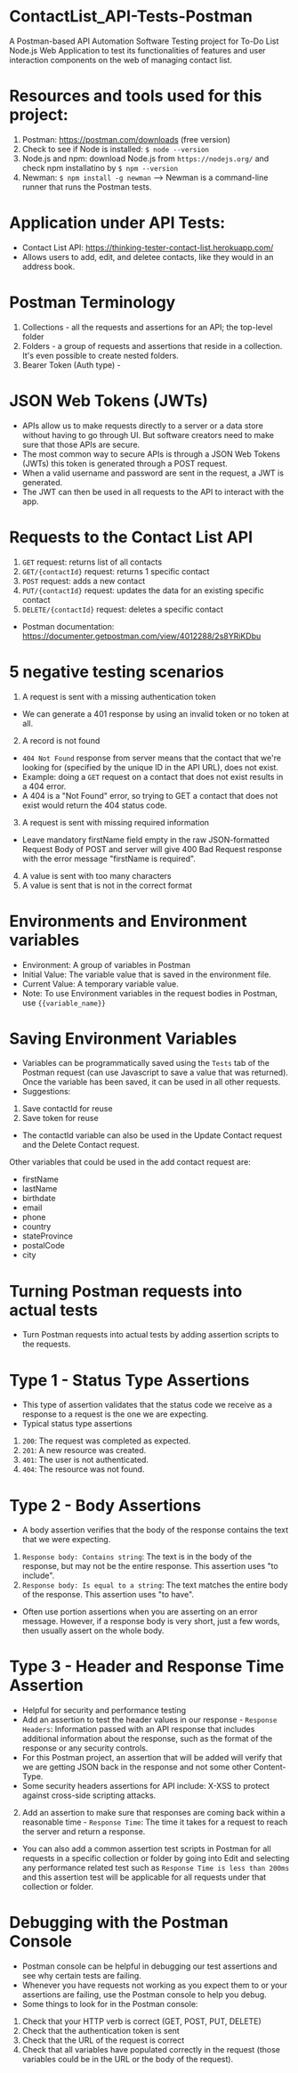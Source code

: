 # ContactList_API-Tests-Postman

A Postman-based API Automation Software Testing project for To-Do List Node.js Web Application to test its functionalities of features and user interaction components on the web of managing contact list.

# Resources and tools used for this project:

1. Postman: https://postman.com/downloads (free version)
2. Check to see if Node is installed: `$ node --version`
3. Node.js and npm: download Node.js from `https://nodejs.org/` and check npm installatino by `$ npm --version`
4. Newman: `$ npm install -g newman` --> Newman is a command-line runner that runs the Postman tests.

# Application under API Tests:

- Contact List API: https://thinking-tester-contact-list.herokuapp.com/
- Allows users to add, edit, and deletee contacts, like they would in an address book.

# Postman Terminology

1. Collections - all the requests and assertions for an API; the top-level folder
2. Folders - a group of requests and assertions that reside in a collection. It's even possible to create nested folders.
3. Bearer Token (Auth type) -

# JSON Web Tokens (JWTs)

- APIs allow us to make requests directly to a server or a data store without having to go through UI. But software creators need to make sure that those APIs are secure.
- The most common way to secure APIs is through a JSON Web Tokens (JWTs) this token is generated through a POST request.
- When a valid username and password are sent in the request, a JWT is generated.
- The JWT can then be used in all requests to the API to interact with the app.

# Requests to the Contact List API

1. `GET` request: returns list of all contacts
2. `GET/{contactId}` request: returns 1 specific contact
3. `POST` request: adds a new contact
4. `PUT/{contactId}` request: updates the data for an existing specific contact
5. `DELETE/{contactId}` request: deletes a specific contact

- Postman documentation: https://documenter.getpostman.com/view/4012288/2s8YRiKDbu

# 5 negative testing scenarios

1. A request is sent with a missing authentication token

- We can generate a 401 response by using an invalid token or no token at all.

2. A record is not found

- `404 Not Found` response from server means that the contact that we're looking for (specified by the unique ID in the API URL), does not exist.
- Example: doing a `GET` request on a contact that does not exist results in a 404 error.
- A 404 is a "Not Found" error, so trying to GET a contact that does not exist would return the 404 status code.

3. A request is sent with missing required information

- Leave mandatory firstName field empty in the raw JSON-formatted Request Body of POST and server will give 400 Bad Request response with the error message "firstName is required".

4. A value is sent with too many characters
5. A value is sent that is not in the correct format

# Environments and Environment variables

- Environment: A group of variables in Postman
- Initial Value: The variable value that is saved in the environment file.
- Current Value: A temporary variable value.
- Note: To use Environment variables in the request bodies in Postman, use `{{variable_name}}`

# Saving Environment Variables

- Variables can be programmatically saved using the `Tests` tab of the Postman request (can use Javascript to save a value that was returned). Once the variable has been saved, it can be used in all other requests.
- Suggestions:

1. Save contactId for reuse
2. Save token for reuse

- The contactId variable can also be used in the Update Contact request and the Delete Contact request.

Other variables that could be used in the add contact request are:

- firstName
- lastName
- birthdate
- email
- phone
- country
- stateProvince
- postalCode
- city

# Turning Postman requests into actual tests

- Turn Postman requests into actual tests by adding assertion scripts to the requests.

# Type 1 - Status Type Assertions

- This type of assertion validates that the status code we receive as a response to a request is the one we are expecting.
- Typical status type assertions

1. `200`: The request was completed as expected.
2. `201`: A new resource was created.
3. `401`: The user is not authenticated.
4. `404`: The resource was not found.

# Type 2 - Body Assertions

- A body assertion verifies that the body of the response contains the text that we were expecting.

1. `Response body: Contains string`: The text is in the body of the response, but may not be the entire response. This assertion uses "to include".
2. `Response body: Is equal to a string`: The text matches the entire body of the response. This assertion uses "to have".

- Often use portion assertions when you are asserting on an error message. However, if a response body is very short, just a few words, then usually assert on the whole body.

# Type 3 - Header and Response Time Assertion

- Helpful for security and performance testing
- Add an assertion to test the header values in our response - `Response Headers`: Information passed with an API response that includes additional information about the response, such as the format of the response or any security controls.
- For this Postman project, an assertion that will be added will verify that we are getting JSON back in the response and not some other Content-Type.
- Some security headers assertions for API include: X-XSS to protect against cross-side scripting attacks.

2. Add an assertion to make sure that responses are coming back within a reasonable time - `Response Time`: The time it takes for a request to reach the server and return a response.

- You can also add a common assertion test scripts in Postman for all requests in a specific collection or folder by going into Edit and selecting any performance related test such as `Response Time is less than 200ms` and this assertion test will be applicable for all requests under that collection or folder.

# Debugging with the Postman Console

- Postman console can be helpful in debugging our test assertions and see why certain tests are failing.
- Whenever you have requests not working as you expect them to or your assertions are failing, use the Postman console to help you debug.
- Some things to look for in the Postman console:

1. Check that your HTTP verb is correct (GET, POST, PUT, DELETE)
2. Check that the authentication token is sent
3. Check that the URL of the request is correct
4. Check that all variables have populated correctly in the request (those variables could be in the URL or the body of the request).
